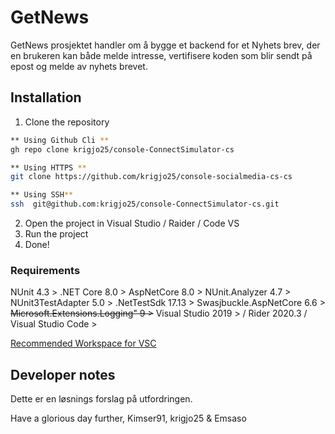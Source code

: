 #   GetNews
GetNews prosjektet handler om å bygge et backend for et Nyhets brev, der en brukeren kan både melde intresse,
vertifisere koden som blir sendt på epost og melde av nyhets brevet.

##  Installation
1. Clone the repository
```sh
** Using Github Cli **
gh repo clone krigjo25/console-ConnectSimulator-cs

** Using HTTPS **
git clone https://github.com/krigjo25/console-socialmedia-cs-cs

** Using SSH**
ssh  git@github.com:krigjo25/console-ConnectSimulator-cs.git

```
2. Open the project in Visual Studio / Raider / Code VS
3. Run the project
4. Done!

### Requirements
NUnit 4.3 >
.NET Core 8.0 >
AspNetCore 8.0 >
NUnit.Analyzer 4.7 >
NUnit3TestAdapter 5.0 >
.NetTestSdk 17.13 >
Swasjbuckle.AspNetCore 6.6 >
~~Microsoft.Extensions.Logging" 9 >~~
Visual Studio 2019 > / Rider 2020.3 / Visual Studio Code >

[Recommended Workspace for VSC](https://vscode.dev/profile/github/4c4bde0a91b6c89df4bdfc6f5f022189)


##  Developer notes
Dette er en løsnings forslag på utfordringen.

Have a glorious day further,
Kimser91, krigjo25 & Emsaso